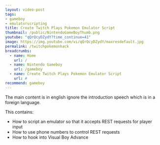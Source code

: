 ```yaml
---
layout: video-post
tags: 
- gameboy
- emulatorscripting
title: Create Twitch Plays Pokemon Emulator Script
thumbnail: /public/NintendoGameBoyThumb.png
youtube: "qQrQcyDZydY?time_continue=41"
image: https://img.youtube.com/vi/qQrQcyDZydY/maxresdefault.jpg
permalink: /twitchpokemonhack
breadcrumbs:
  - name: Home
    url: /
  - name: Nintendo Gameboy
    url: /gameboy
  - name: Create Twitch Plays Pokemon Emulator Script
    url: #
recommend: gameboy
---
```


The main content is in english ignore the introduction speech which is in a foreign language.

This contains:

  * How to script an emulator so that it accepts REST requests for player input 
  * How to use phone numbers to control REST requests
  * How to hook into Visual Boy Advance


